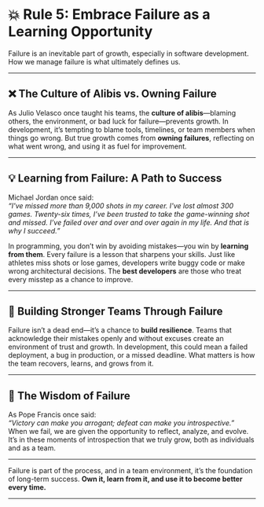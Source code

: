 # 💥 Rule 5: Embrace Failure as a Learning Opportunity

Failure is an inevitable part of growth, especially in software development. How we manage failure is what ultimately defines us.

---

## ❌ The Culture of Alibis vs. Owning Failure

As Julio Velasco once taught his teams, the **culture of alibis**—blaming others, the environment, or bad luck for failure—prevents growth. In development, it’s tempting to blame tools, timelines, or team members when things go wrong. But true growth comes from **owning failures**, reflecting on what went wrong, and using it as fuel for improvement.

---

## 💡 Learning from Failure: A Path to Success

Michael Jordan once said:  
*“I've missed more than 9,000 shots in my career. I've lost almost 300 games. Twenty-six times, I’ve been trusted to take the game-winning shot and missed. I’ve failed over and over and over again in my life. And that is why I succeed.”*

In programming, you don’t win by avoiding mistakes—you win by **learning from them**. Every failure is a lesson that sharpens your skills. Just like athletes miss shots or lose games, developers write buggy code or make wrong architectural decisions. The **best developers** are those who treat every misstep as a chance to improve.

---

## 🤝 Building Stronger Teams Through Failure

Failure isn’t a dead end—it’s a chance to **build resilience**. Teams that acknowledge their mistakes openly and without excuses create an environment of trust and growth. In development, this could mean a failed deployment, a bug in production, or a missed deadline. What matters is how the team recovers, learns, and grows from it.

---

## 📜 The Wisdom of Failure

As Pope Francis once said:  
*“Victory can make you arrogant; defeat can make you introspective.”*  
When we fail, we are given the opportunity to reflect, analyze, and evolve. It’s in these moments of introspection that we truly grow, both as individuals and as a team.

---

Failure is part of the process, and in a team environment, it’s the foundation of long-term success. **Own it, learn from it, and use it to become better every time.**

---